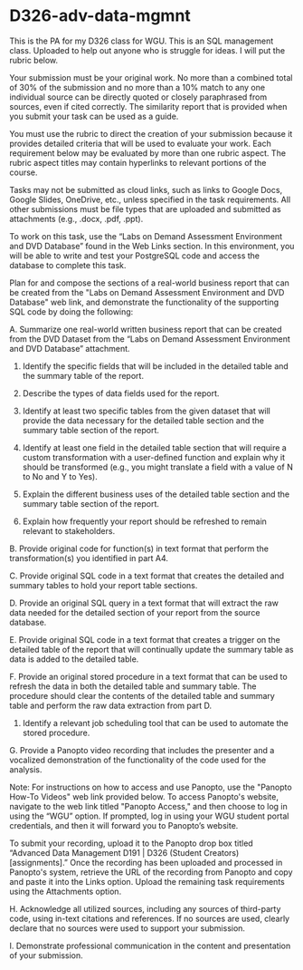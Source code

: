 # D326-adv-data-mgmnt

This is the PA for my D326 class for WGU. This is an SQL management class. Uploaded to help out anyone who is struggle for ideas. I will put the rubric below. 

Your submission must be your original work. No more than a combined total of 30% of the submission and no more than a 10% match to any one individual source can be directly quoted or closely paraphrased from sources, even if cited correctly. The similarity report that is provided when you submit your task can be used as a guide.

You must use the rubric to direct the creation of your submission because it provides detailed criteria that will be used to evaluate your work. Each requirement below may be evaluated by more than one rubric aspect. The rubric aspect titles may contain hyperlinks to relevant portions of the course.

Tasks may not be submitted as cloud links, such as links to Google Docs, Google Slides, OneDrive, etc., unless specified in the task requirements. All other submissions must be file types that are uploaded and submitted as attachments (e.g., .docx, .pdf, .ppt).

To work on this task, use the “Labs on Demand Assessment Environment and DVD Database” found in the Web Links section. In this environment, you will be able to write and test your PostgreSQL code and access the database to complete this task. 



Plan for and compose the sections of a real-world business report that can be created from the "Labs on Demand Assessment Environment and DVD Database" web link, and demonstrate the functionality of the supporting SQL code by doing the following:



A.  Summarize one real-world written business report that can be created from the DVD Dataset from the “Labs on Demand Assessment Environment and DVD Database” attachment. 

1.  Identify the specific fields that will be included in the detailed table and the summary table of the report.

2.  Describe the types of data fields used for the report.

3.  Identify at least two specific tables from the given dataset that will provide the data necessary for the detailed table section and the summary table section of the report.

4.  Identify at least one field in the detailed table section that will require a custom transformation with a user-defined function and explain why it should be transformed (e.g., you might translate a field with a value of N to No and Y to Yes).

5.  Explain the different business uses of the detailed table section and the summary table section of the report. 

6.  Explain how frequently your report should be refreshed to remain relevant to stakeholders.
 

B.  Provide original code for function(s) in text format that perform the transformation(s) you identified in part A4.
 

C.  Provide original SQL code in a text format that creates the detailed and summary tables to hold your report table sections.
 

D.  Provide an original SQL query in a text format that will extract the raw data needed for the detailed section of your report from the source database.
 

E.  Provide original SQL code in a text format that creates a trigger on the detailed table of the report that will continually update the summary table as data is added to the detailed table.
 

F.  Provide an original stored procedure in a text format that can be used to refresh the data in both the detailed table and summary table. The procedure should clear the contents of the detailed table and summary table and perform the raw data extraction from part D.

1.  Identify a relevant job scheduling tool that can be used to automate the stored procedure.
 

G.  Provide a Panopto video recording that includes the presenter and a vocalized demonstration of the functionality of the code used for the analysis.
 

Note: For instructions on how to access and use Panopto, use the "Panopto How-To Videos" web link provided below. To access Panopto's website, navigate to the web link titled "Panopto Access," and then choose to log in using the “WGU” option. If prompted, log in using your WGU student portal credentials, and then it will forward you to Panopto’s website.


To submit your recording, upload it to the Panopto drop box titled “Advanced Data Management D191 | D326 (Student Creators) [assignments].” Once the recording has been uploaded and processed in Panopto's system, retrieve the URL of the recording from Panopto and copy and paste it into the Links option. Upload the remaining task requirements using the Attachments option.
 

H.  Acknowledge all utilized sources, including any sources of third-party code, using in-text citations and references. If no sources are used, clearly declare that no sources were used to support your submission.
 

I.  Demonstrate professional communication in the content and presentation of your submission.

